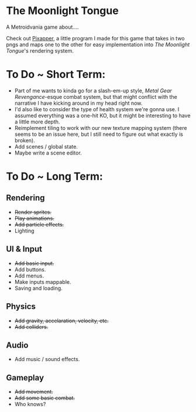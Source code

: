 # The Moonlight Tongue
 A Metroidvania game about....

 Check out [Pixapper](https://github.com/collinjbrown/Pixapper), a little program I made for this game that takes in two pngs and maps one to the other for easy implementation into *The Moonlight Tongue*'s rendering system.
 
# To Do ~ Short Term:
- Part of me wants to kinda go for a slash-em-up style, *Metal Gear Revengance*-esque combat system, but that might conflict with the narrative I have kicking around in my head right now.
- I'd also like to consider the type of health system we're gonna use. I assumed everything was a one-hit KO, but it might be interesting to have a little more depth.
- Reimplement tiling to work with our new texture mapping system (there seems to be an issue here, but I still need to figure out what exactly is broken).
- Add scenes / global state.
- Maybe write a scene editor.

# To Do ~ Long Term:
## Rendering
- ~~Render sprites.~~
- ~~Play animations.~~
- ~~Add particle effects.~~
- Lighting
## UI & Input
- ~~Add basic input.~~
- Add buttons.
- Add menus.
- Make inputs mappable.
- Saving and loading.
## Physics
- ~~Add gravity, accelaration, velocity, etc.~~
- ~~Add colliders.~~
## Audio
- Add music / sound effects.
## Gameplay
- ~~Add movement.~~
- ~~Add some basic combat.~~
- Who knows?
